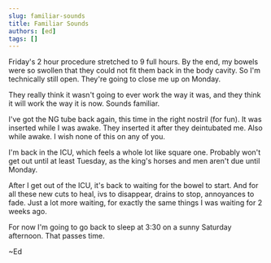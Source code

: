 ```yaml
---
slug: familiar-sounds
title: Familiar Sounds
authors: [ed]
tags: []
---
```


Friday's 2 hour procedure stretched to 9 full hours. By the end, my bowels were so swollen that they could not fit them back in the body cavity. So I'm technically still open. They're going to close me up on Monday. 
 
They really think it wasn't going to ever work the way it was, and they think it will work the way it is now. Sounds familiar. 

<!-- truncate --> 
 
I've got the NG tube back again, this time in the right nostril (for fun). It was inserted while I was awake. They inserted it after they deintubated me. Also while awake. I wish none of this on any of you. 
 
I'm back in the ICU, which feels a whole lot like square one. Probably won't get out until at least Tuesday, as the king's horses and men aren't due until Monday. 
 
After I get out of the ICU, it's back to waiting for the bowel to start. And for all these new cuts to heal, ivs to disappear, drains to stop, annoyances to fade. Just a lot more waiting, for exactly the same things I was waiting for 2 weeks ago. 
 
For now I'm going to go back to sleep at 3:30 on a sunny Saturday afternoon. That passes time. 

~Ed